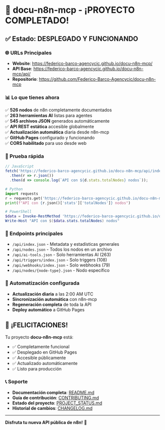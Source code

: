 # 🎉 docu-n8n-mcp - ¡PROYECTO COMPLETADO!

## ✅ Estado: DESPLEGADO Y FUNCIONANDO

### 🌐 URLs Principales
- **Website**: https://federico-barco-agencycic.github.io/docu-n8n-mcp/
- **API Base**: https://federico-barco-agencycic.github.io/docu-n8n-mcp/api/
- **Repositorio**: https://github.com/Federico-Barco-Agencycic/docu-n8n-mcp

### 📊 Lo que tienes ahora
✅ **526 nodos** de n8n completamente documentados  
✅ **263 herramientas AI** listas para agentes  
✅ **545 archivos JSON** generados automáticamente  
✅ **API REST estática** accesible globalmente  
✅ **Actualización automática** diaria desde n8n-mcp  
✅ **GitHub Pages** configurado y funcionando  
✅ **CORS habilitado** para uso desde web  

### 🚀 Prueba rápida
```javascript
// JavaScript
fetch('https://federico-barco-agencycic.github.io/docu-n8n-mcp/api/index.json')
  .then(r => r.json())
  .then(d => console.log(`API con ${d.stats.totalNodes} nodos`));
```

```python
# Python
import requests
r = requests.get('https://federico-barco-agencycic.github.io/docu-n8n-mcp/api/index.json')
print(f"API con {r.json()['stats']['totalNodes']} nodos")
```

```powershell
# PowerShell
$data = Invoke-RestMethod 'https://federico-barco-agencycic.github.io/docu-n8n-mcp/api/index.json'
Write-Host "API con $($data.stats.totalNodes) nodos"
```

### 🎯 Endpoints principales
- `/api/index.json` - Metadata y estadísticas generales
- `/api/nodes.json` - Todos los nodos en un archivo
- `/api/ai-tools.json` - Solo herramientas AI (263)
- `/api/triggers/index.json` - Solo triggers (108)
- `/api/webhooks/index.json` - Solo webhooks (79)
- `/api/nodes/{node-type}.json` - Nodo específico

### 🔄 Automatización configurada
- **Actualización diaria** a las 2:00 AM UTC
- **Sincronización automática** con n8n-mcp
- **Regeneración completa** de toda la API
- **Deploy automático** a GitHub Pages

## 🌟 ¡FELICITACIONES!

Tu proyecto **docu-n8n-mcp** está:
- ✅ Completamente funcional
- ✅ Desplegado en GitHub Pages  
- ✅ Accesible públicamente
- ✅ Actualizado automáticamente
- ✅ Listo para producción

### 📞 Soporte
- **Documentación completa**: [README.md](./README.md)
- **Guía de contribución**: [CONTRIBUTING.md](./CONTRIBUTING.md)
- **Estado del proyecto**: [PROJECT_STATUS.md](./PROJECT_STATUS.md)
- **Historial de cambios**: [CHANGELOG.md](./CHANGELOG.md)

---
**Disfruta tu nueva API pública de n8n!** 🚀
